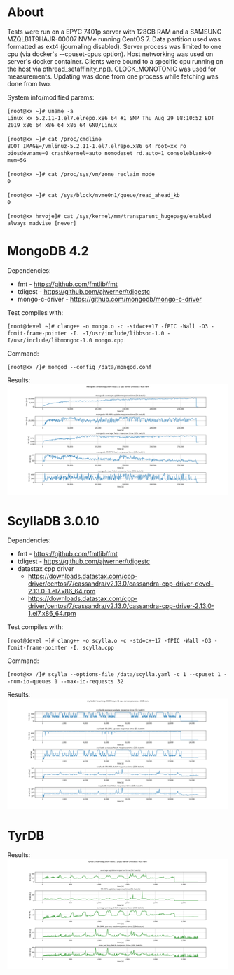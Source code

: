 # About

Tests were run on a EPYC 7401p server with 128GB RAM and a SAMSUNG MZQLB1T9HAJR-00007 NVMe running CentOS 7. Data partition used was formatted as ext4 (journaling disabled). Server process was limited to one cpu (via docker's --cpuset-cpus option). Host networking was used on server's docker container. Clients were bound to a specific cpu running on the host via pthread_setaffinity_np(). CLOCK_MONOTONIC was used for measurements. Updating was done from one process while fetching was done from two.

System info/modified params:

```
[root@xx ~]# uname -a
Linux xx 5.2.11-1.el7.elrepo.x86_64 #1 SMP Thu Aug 29 08:10:52 EDT 2019 x86_64 x86_64 x86_64 GNU/Linux

[root@xx ~]# cat /proc/cmdline
BOOT_IMAGE=/vmlinuz-5.2.11-1.el7.elrepo.x86_64 root=xx ro biosdevname=0 crashkernel=auto nomodeset rd.auto=1 consoleblank=0 mem=5G

[root@xx ~]# cat /proc/sys/vm/zone_reclaim_mode
0

[root@xx ~]# cat /sys/block/nvme0n1/queue/read_ahead_kb
0

[root@xx hrvoje]# cat /sys/kernel/mm/transparent_hugepage/enabled
always madvise [never]
```

# MongoDB 4.2

Dependencies:
 * fmt - https://github.com/fmtlib/fmt
 * tdigest - https://github.com/ajwerner/tdigestc
 * mongo-c-driver - https://github.com/mongodb/mongo-c-driver

Test compiles with:
```
[root@devel ~]# clang++ -o mongo.o -c -std=c++17 -fPIC -Wall -O3 -fomit-frame-pointer -I. -I/usr/include/libbson-1.0 -I/usr/include/libmongoc-1.0 mongo.cpp
```

Command:
```
[root@xx /]# mongod --config /data/mongod.conf
```

Results:
![MongoDB results](mongo_results.png?raw=true "MongoDB results")

# ScyllaDB 3.0.10

Dependencies:
 * fmt - https://github.com/fmtlib/fmt
 * tdigest - https://github.com/ajwerner/tdigestc
 * datastax cpp driver
   - https://downloads.datastax.com/cpp-driver/centos/7/cassandra/v2.13.0/cassandra-cpp-driver-devel-2.13.0-1.el7.x86_64.rpm
   - https://downloads.datastax.com/cpp-driver/centos/7/cassandra/v2.13.0/cassandra-cpp-driver-2.13.0-1.el7.x86_64.rpm

Test compiles with:
```
[root@devel ~]# clang++ -o scylla.o -c -std=c++17 -fPIC -Wall -O3 -fomit-frame-pointer -I. scylla.cpp
```

Command:
```
[root@xx /]# scylla --options-file /data/scylla.yaml -c 1 --cpuset 1 --num-io-queues 1 --max-io-requests 32
```

Results:
![ScyllaDB results](scylla_results.png?raw=true "ScyllaDB results")

# TyrDB

Results:
![TyrDB results](tyrdb_results.png?raw=true "TyrDB results")
